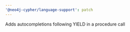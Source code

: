 ```yaml
---
'@neo4j-cypher/language-support': patch
---
```


Adds autocompletions following YIELD in a procedure call
